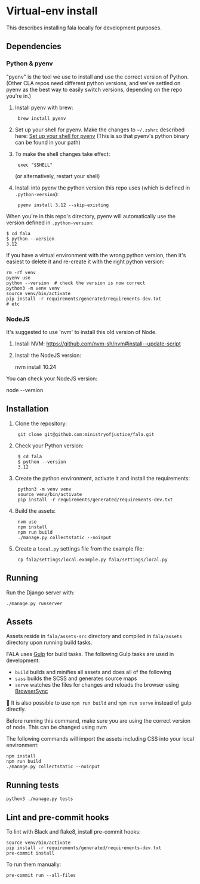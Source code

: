 # Virtual-env install

This describes installing fala locally for development purposes.

## Dependencies

### Python & pyenv

"pyenv" is the tool we use to install and use the correct version of Python. (Other CLA repos need different python versions, and we've settled on pyenv as the best way to easily switch versions, depending on the repo you're in.)

1. Install pyenv with brew:

        brew install pyenv

2. Set up your shell for pyenv. Make the changes to `~/.zshrc` described here: [Set up your shell for pyenv](https://github.com/pyenv/pyenv#set-up-your-shell-environment-for-pyenv) (This is so that pyenv's python binary can be found in your path)

3. To make the shell changes take effect:

        exec "$SHELL"

    (or alternatively, restart your shell)

4. Install into pyenv the python version this repo uses (which is defined in `.python-version`):

        pyenv install 3.12 --skip-existing

When you're in this repo's directory, pyenv will automatically use the version defined in `.python-version`:
```
$ cd fala
$ python --version
3.12
```

If you have a virtual environment with the wrong python version, then it's easiest to delete it and re-create it with the right python version:
```
rm -rf venv
pyenv use
python --version  # check the version is now correct
python3 -m venv venv
source venv/bin/activate
pip install -r requirements/generated/requirements-dev.txt
# etc
```

### NodeJS

It's suggested to use 'nvm' to install this old version of Node.

1. Install NVM: https://github.com/nvm-sh/nvm#install--update-script

2. Install the NodeJS version:

   nvm install 10.24

You can check your NodeJS version:

node --version

## Installation

1. Clone the repository:

        git clone git@github.com:ministryofjustice/fala.git

2. Check your Python version:

        $ cd fala
        $ python --version
        3.12

3. Create the python environment, activate it and install the requirements:

        python3 -m venv venv
        source venv/bin/activate
        pip install -r requirements/generated/requirements-dev.txt

4. Build the assets:

        nvm use
        npm install
        npm run build
        ./manage.py collectstatic --noinput

5. Create a ``local.py`` settings file from the example file:

        cp fala/settings/local.example.py fala/settings/local.py

## Running

Run the Django server with:
```
./manage.py runserver
```

## Assets

Assets reside in `fala/assets-src` directory and compiled in `fala/assets` directory upon running build tasks.

FALA uses [Gulp](http://gulpjs.com/) for build tasks. The following Gulp tasks are used in development:

- `build` builds and minifies all assets and does all of the following
- `sass` builds the SCSS and generates source maps
- `serve` watches the files for changes and reloads the browser using [BrowserSync](http://www.browsersync.io/)

:memo: It is also possible to use `npm run build` and `npm run serve` instead of gulp directly.

Before running this command, make sure you are using the correct version of node. 
This can be changed using nvm

The following commands will import the assets including CSS into your local environment:
```
npm install
npm run build
./manage.py collectstatic --noinput      
```

## Running tests
```
python3 ./manage.py tests 
```

## Lint and pre-commit hooks

To lint with Black and flake8, install pre-commit hooks:
```
source venv/bin/activate
pip install -r requirements/generated/requirements-dev.txt
pre-commit install
```

To run them manually:
```
pre-commit run --all-files
```

